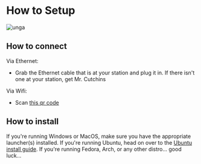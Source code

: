 # How to Setup
![unga](https://media.giphy.com/media/CoG8AbJ9oBmOdPuF1L/giphy.gif)

## How to connect

Via Ethernet:
- Grab the Ethernet cable that is at your station and plug it in. If there isn't one at your station, get Mr. Cutchins

Via Wifi:
- Scan [this qr code]()

## How to install

If you're running Windows or MacOS, make sure you have the appropriate launcher(s) installed. If you're running Ubuntu, head on over to the [Ubuntu install guide](#LAN%20Center/ubuntu-install-guide.md). If you're running Fedora, Arch, or any other distro... good luck...